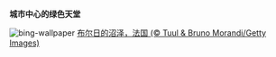 
**城市中心的绿色天堂**

![bing-wallpaper](https://www.bing.com/th?id=OHR.BourgesMarsh_ZH-CN0505354655_1920x1080.jpg)
[布尔日的沼泽，法国 (© Tuul &amp; Bruno Morandi/Getty Images)](https://www.bing.com/search?q=%E5%B8%83%E5%B0%94%E6%97%A5&amp;form=hpcapt&amp;mkt=zh-cn)
  